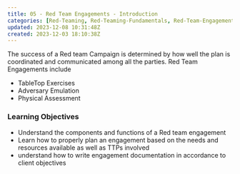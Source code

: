 ```yaml
---
title: 05 - Red Team Engagements - Introduction
categories: [Red-Teaming, Red-Teaming-Fundamentals, Red-Team-Engagements]
updated: 2023-12-08 10:31:48Z
created: 2023-12-03 18:10:38Z
---
```


The success of a Red team Campaign is determined by how well the plan is coordinated and communicated among all the parties.
Red Team Engagements include
- TableTop Exercises
- Adversary Emulation
- Physical Assessment

### Learning Objectives

- Understand the components and functions of a Red team engagement
- Learn how to properly plan an engagement based on the needs and resources available as well as TTPs involved
- understand how to write engagement documentation in accordance to client objectives



